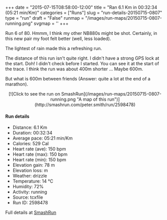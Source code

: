 +++
date = "2015-07-15T08:58:00-12:00"
title = "Ran 6.1 Km in 00:32:34 (05:21 min/Km)"
categories = ["Runs"]
slug = "run-details-20150715-0807"
type = "run"
draft = "False"
runmap = "/images/run-maps/20150715-0807-running.png"
svgmap = '<polyline points="92 45, 92 46, 92 43, 95 41, 94 40, 95 43, 96 43, 99 38, 100 32, 87 30, 84 31, 83 32, 82 32, 68 35, 49 51, 38 60, 8 70, 0 65, 1 62, 11 56, 51 31, 64 38, 72 34, 84 30, 100 32, 97 42">'
+++

Run 6 of 80. Hmmm, I think my other NB880s might be shot. Certainly, in this new pair my foot felt better (well, less loaded). 

The lightest of rain made this a refreshing run. 

The distance of this run isn't quite right. I didn't have a strong GPS lock at the start. Doh!  I didn't check before I started. You can see it at the start of the trace. I think the run was about 400m shorter ... Maybe 600m. 

But what is 600m between friends (Answer: quite a lot at the end of a marathon). 



<!--more-->

<center>
[![Click to see the run on SmashRun](/images/run-maps/20150715-0807-running.png "A map of this run")](http://smashrun.com/peter.smith/run/2598478)
</center>

#### Run details

* Distance: 6.1 Km
* Duration: 00:32:34
* Average pace: 05:21 min/Km
* Calories: 529 Cal
* Heart rate (ave): 150 bpm
* Heart rate (max): 150 bpm
* Heart rate (min): 150 bpm
* Elevation gain: 78 m
* Elevation loss:  m
* Weather: drizzle
* Temperature: 14 &deg;C
* Humidity: 72%
* Activity: running
* Source: tcxfile
* Run ID: 2598478

Full details at [SmashRun](http://smashrun.com/peter.smith/run/2598478)